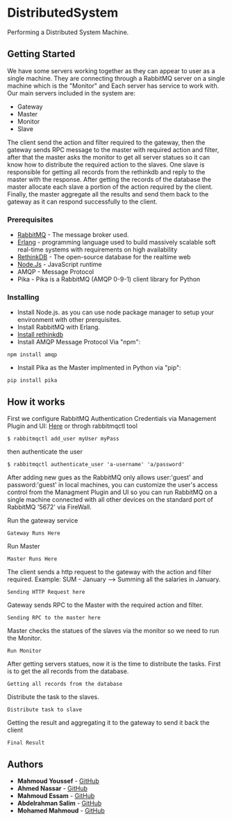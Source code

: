 # DistributedSystem
Performing a Distributed System Machine.

## Getting Started
We have some servers working together as they can appear to user as a single machine. They are connecting through a RabbitMQ server on a single machine which is the "Monitor" and Each server has service to work with. Our main servers included in the system are:
* Gateway
* Master
* Monitor
* Slave

The client send the action and filter required to the gateway, then the gateway sends RPC message to the master with required action and filter, after that the master asks the monitor to get all server statues so it can know how to distribute the required action to the slaves. One slave is responsible for getting all records from the rethinkdb and reply to the master with the response. After getting the records of the database the master allocate each slave a portion of the action required by the client. Finally, the master aggregate all the results and send them back to the gateway as it can respond successfully to the client.
### Prerequisites
* [RabbitMQ](https://www.rabbitmq.com) - The message broker used.
* [Erlang](https://www.erlang.org) - programming language used to build massively scalable soft real-time systems with requirements on high availability
* [RethinkDB](https://rethinkdb.com) - The open-source database for the realtime web
* [Node.Js](https://nodejs.org/en/) - JavaScript runtime
* AMQP - Message Protocol
* Pika - Pika is a RabbitMQ (AMQP 0-9-1) client library for Python

### Installing
* Install Node.js. as you can use node package manager to setup your environment with other prerquisites.
* Install RabbitMQ with Erlang.
* [Install rethinkdb](https://rethinkdb.com/docs/install/windows/)
* Install AMQP Message Protocol Via "npm":
```
npm install amqp
```
* Install  Pika as the Master implmented in Python via "pip":
```
pip install pika
```
## How it works
First we configure RabbitMQ Authentication Credentials via Management Plugin and UI: [Here](https://www.thegeekstuff.com/2013/10/enable-rabbitmq-management-plugin/)
or throgh rabbitmqctl tool 
```
$ rabbitmqctl add_user myUser myPass
```
then authenticate the user
```
$ rabbitmqctl authenticate_user 'a-username' 'a/password'
```
After adding new gues as the RabbitMQ only allows user:'guest' and password:'guest' in local machines, you can customize the user's access control from the Managment Plugin and UI so you can run RabbitMQ on a single machine connected with all other devices on the standard port of RabbitMQ '5672' via FireWall.

Run the gateway service
```
Gateway Runs Here
```
Run Master
```
Master Runs Here
```
The client sends a http request to the gateway with the action and filter required.
Example: SUM - January --> Summing all the salaries in January.
```
Sending HTTP Request here
```
Gateway sends RPC to the Master with the required action and filter.
```
Sending RPC to the master here
```
Master checks the statues of the slaves via the monitor so we need to run the Monitor.
```
Run Monitor
```
After getting servers statues, now it is the time to distribute the tasks. First is to get the all records from the database.
```
Getting all records from the database
```
Distribute the task to the slaves.
```
Distribute task to slave
```
Getting the result and aggregating it to the gateway to send it back the client
```
Final Result
```

## Authors

* **Mahmoud Youssef** - [GitHub](https://github.com/MahmoudYoussef97)
* **Ahmed Nassar** - [GitHub](https://github.com/AhmdNassar)
* **Mahmoud Essam** - [GitHub](https://github.com/MahmoudEssam1456)
* **Abdelrahman Salim** - [GitHub](https://github.com/AbdElrahmanMSalim)
* **Mohamed Mahmoud** - [GitHub](https://github.com/MohamedMahmoudHassan)
